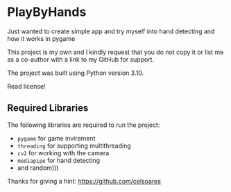 # PlayByHands
Just wanted to create simple app and try myself into hand detecting and how it works in pygame


This project is my own and I kindly request that you do not copy it or list me as a co-author with a link to my GitHub for support. 

The project was built using Python version 3.10.

Read license!

## Required Libraries

The following libraries are required to run the project:

- `pygame` for game invirement 
- `threading` for supporting multithreading 
- `cv2` for working with the camera 
- `mediapipe` for hand detecting
- and random)))

Thanks for giving a hint: https://github.com/celsoares
